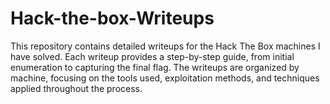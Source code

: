 # Hack-the-box-Writeups
This repository contains detailed writeups for the Hack The Box machines I have solved. Each writeup provides a step-by-step guide, from initial enumeration to capturing the final flag. The writeups are organized by machine, focusing on the tools used, exploitation methods, and techniques applied throughout the process. 

